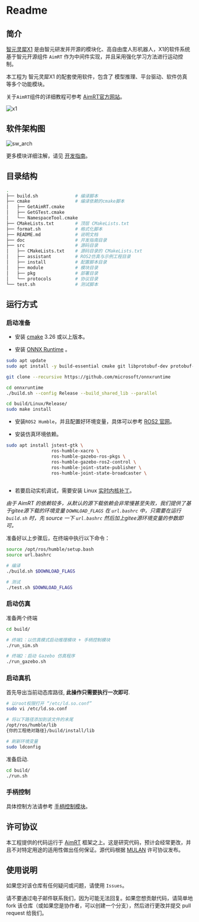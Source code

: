 # Readme

## 简介

[智元灵犀X1](https://www.zhiyuan-robot.com/qzproduct/169.html) 是由智元研发并开源的模块化、高自由度人形机器人，X1的软件系统基于智元开源组件 `AimRT` 作为中间件实现，并且采用强化学习方法进行运动控制。

本工程为 智元灵犀X1 的配套使用软件，包含了 模型推理、平台驱动、软件仿真 等多个功能模块。

关于`AimRT`组件的详细教程可参考 [AimRT官方网站](https://aimrt.org/)。

![x1](doc/x1.jpg)

## 软件架构图

![sw_arch](doc/sw_arch.png)

更多模块详细注解，请见 [开发指南](doc/tutorials.zh_CN.md)。

## 目录结构

```bash
.
├── build.sh              # 编译脚本
├── cmake                 # 编译依赖的cmake脚本
│   ├── GetAimRT.cmake
│   ├── GetGTest.cmake
│   └── NamespaceTool.cmake
├── CMakeLists.txt        # 顶层 CMakeLists.txt
├── format.sh             # 格式化脚本
├── README.md             # 说明文档
├── doc                   # 开发指南目录
├── src                   # 源码目录
│   ├── CMakeLists.txt    # 源码目录的 CMakeLists.txt
│   ├── assistant         # ROS2仿真与示例工程目录
│   ├── install           # 配置脚本目录
│   ├── module            # 模块目录
│   ├── pkg               # 部署目录
│   └── protocols         # 协议目录
└── test.sh               # 测试脚本
```

## 运行方式

### 启动准备

- 安装 [cmake](https://cmake.org/download/) 3.26 或以上版本。

- 安装 [ONNX Runtime](https://github.com/microsoft/onnxruntime) 。

```bash
sudo apt update
sudo apt install -y build-essential cmake git libprotobuf-dev protobuf-compiler

git clone --recursive https://github.com/microsoft/onnxruntime

cd onnxruntime
./build.sh --config Release --build_shared_lib --parallel

cd build/Linux/Release/
sudo make install
```

- 安装`ROS2 Humble`，并且配置好环境变量，具体可以参考 [ROS2 官网](https://docs.ros.org/en/humble/Installation/Ubuntu-Install-Debians.html)。

- 安装仿真环境依赖。

```bash
sudo apt install jstest-gtk \
                 ros-humble-xacro \
                 ros-humble-gazebo-ros-pkgs \
                 ros-humble-gazebo-ros2-control \
                 ros-humble-joint-state-publisher \
                 ros-humble-joint-state-broadcaster \
                 
```

- 若要启动实机调试，需要安装 Linux [实时内核补丁](https://wiki.linuxfoundation.org/realtime/start)。

*由于 AimRT 的依赖较多，从默认的源下载依赖会非常慢甚至失败，我们提供了基于gitee源下载的环境变量 `DOWNLOAD_FLAGS` 在 `url.bashrc` 中，只需要在运行 `build.sh` 时，先 source 一下 `url.bashrc` 然后加上gitee源环境变量的参数即可。*

准备好以上步骤后，在终端中执行以下命令：

```bash
source /opt/ros/humble/setup.bash
source url.bashrc

# 编译
./build.sh $DOWNLOAD_FLAGS

# 测试
./test.sh $DOWNLOAD_FLAGS
```

### 启动仿真

准备两个终端

```bash
cd build/

# 终端1：以仿真模式启动推理模块 + 手柄控制模块
./run_sim.sh

# 终端2：启动 Gazebo 仿真程序
./run_gazebo.sh
```

### 启动真机

首先导出当前动态库路径, **此操作只需要执行一次即可**.

```bash
# 以root权限打开 “/etc/ld.so.conf”
sudo vi /etc/ld.so.conf

# 将以下路径添加到该文件的末尾
/opt/ros/humble/lib
{你的工程绝对路径}/build/install/lib

# 刷新环境变量
sudo ldconfig
```

准备启动.

```bash
cd build/
./run.sh
```

### 手柄控制

具体控制方法请参考 [手柄控制模块](doc/joy_stick_module/joy_stick_module.zh_CN.md)。

## 许可协议

本工程提供的代码运行于 [AimRT](https://aimrt.org/) 框架之上。这是研究代码，预计会经常更改，并且不对特定用途的适用性做出任何保证。源代码根据 [MULAN](https://spdx.org/licenses/MulanPSL-2.0.html) 许可协议发布。

## 使用说明

如果您对该仓库有任何疑问或问题，请使用 `Issues`。

请不要通过电子邮件联系我们，因为可能无法回复。如果您想贡献代码，请简单地 fork 该仓库（或如果您是协作者，可以创建一个分支），然后进行更改并提交 pull request 给我们。
